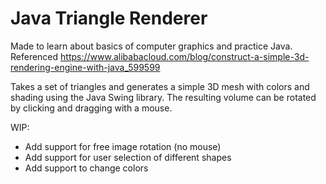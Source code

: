 # Java Triangle Renderer

Made to learn about basics of computer graphics and practice Java. Referenced https://www.alibabacloud.com/blog/construct-a-simple-3d-rendering-engine-with-java_599599

Takes a set of triangles and generates a simple 3D mesh with colors and shading using the Java Swing library. The resulting volume can be rotated by clicking and dragging with a mouse.

WIP: 
- Add support for free image rotation (no mouse)
- Add support for user selection of different shapes
- Add support to change colors


